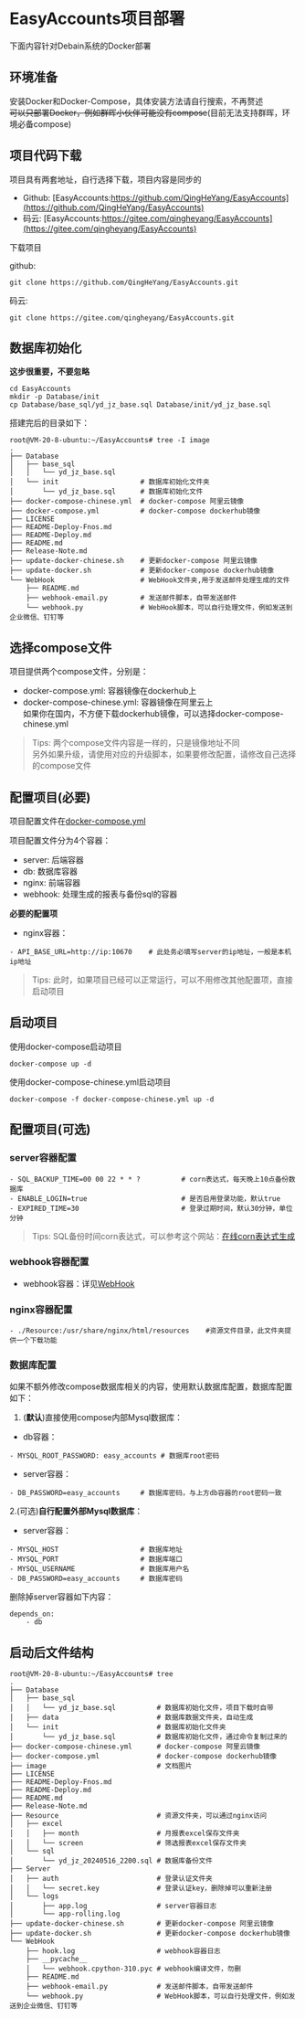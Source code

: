 # EasyAccounts项目部署  
下面内容针对Debain系统的Docker部署  

## 环境准备
安装Docker和Docker-Compose，具体安装方法请自行搜索，不再赘述  
~~可以只部署Docker，例如群晖小伙伴可能没有compose~~(目前无法支持群晖，环境必备compose)  

## 项目代码下载
项目具有两套地址，自行选择下载，项目内容是同步的  
- Github: [EasyAccounts:https://github.com/QingHeYang/EasyAccounts](https://github.com/QingHeYang/EasyAccounts)  
- 码云: [EasyAccounts:https://gitee.com/qingheyang/EasyAccounts](https://gitee.com/qingheyang/EasyAccounts)  

下载项目

github:  

```shell
git clone https://github.com/QingHeYang/EasyAccounts.git
```

码云:  

```shell
git clone https://gitee.com/qingheyang/EasyAccounts.git
```

## 数据库初始化  
**这步很重要，不要忽略**  
```shell
cd EasyAccounts
mkdir -p Database/init
cp Database/base_sql/yd_jz_base.sql Database/init/yd_jz_base.sql
```

搭建完后的目录如下：
```shell
root@VM-20-8-ubuntu:~/EasyAccounts# tree -I image
.
├── Database
│   ├── base_sql
│   │   └── yd_jz_base.sql
│   └── init                    # 数据库初始化文件夹
│       └── yd_jz_base.sql      # 数据库初始化文件
├── docker-compose-chinese.yml  # docker-compose 阿里云镜像
├── docker-compose.yml          # docker-compose dockerhub镜像
├── LICENSE
├── README-Deploy-Fnos.md
├── README-Deploy.md
├── README.md
├── Release-Note.md
├── update-docker-chinese.sh    # 更新docker-compose 阿里云镜像
├── update-docker.sh            # 更新docker-compose dockerhub镜像
└── WebHook                     # WebHook文件夹,用于发送邮件处理生成的文件
    ├── README.md
    ├── webhook-email.py        # 发送邮件脚本，自带发送邮件
    └── webhook.py              # WebHook脚本，可以自行处理文件，例如发送到企业微信、钉钉等
```  

## 选择compose文件  
项目提供两个compose文件，分别是：
- docker-compose.yml: 容器镜像在dockerhub上  
- docker-compose-chinese.yml: 容器镜像在阿里云上  
如果你在国内，不方便下载dockerhub镜像，可以选择docker-compose-chinese.yml  
> Tips: 两个compose文件内容是一样的，只是镜像地址不同  
> 另外如果升级，请使用对应的升级脚本，如果要修改配置，请修改自己选择的compose文件

## 配置项目(必要)  
项目配置文件在[docker-compose.yml](https://github.com/QingHeYang/EasyAccounts/blob/main/docker-compose.yml)  

项目配置文件分为4个容器：  
- server: 后端容器
- db: 数据库容器
- nginx: 前端容器
- webhook: 处理生成的报表与备份sql的容器

**必要的配置项**  
- nginx容器：

```shell
- API_BASE_URL=http://ip:10670    # 此处务必填写server的ip地址，一般是本机ip地址
```

> Tips: 此时，如果项目已经可以正常运行，可以不用修改其他配置项，直接启动项目  

## 启动项目  
使用docker-compose启动项目  

```shell
docker-compose up -d
```  

使用docker-compose-chinese.yml启动项目  

```shell
docker-compose -f docker-compose-chinese.yml up -d
```

## 配置项目(可选)  

### server容器配置

```shell
- SQL_BACKUP_TIME=00 00 22 * * ?          # corn表达式，每天晚上10点备份数据库  
- ENABLE_LOGIN=true                       # 是否启用登录功能，默认true 
- EXPIRED_TIME=30                         # 登录过期时间，默认30分钟，单位分钟
```  

> Tips: SQL备份时间corn表达式，可以参考这个网站：[在线corn表达式生成](https://www.bejson.com/othertools/cron/)  

### webhook容器配置

- webhook容器：详见[WebHook](/deploy/webhook.md)  

### nginx容器配置

```shell
- ./Resource:/usr/share/nginx/html/resources    #资源文件目录，此文件夹提供一个下载功能
```

### 数据库配置  
如果不额外修改compose数据库相关的内容，使用默认数据库配置，数据库配置如下：  

1. (**默认**)直接使用compose内部Mysql数据库：  
- db容器：

```shell
- MYSQL_ROOT_PASSWORD: easy_accounts # 数据库root密码
```

- server容器：

```shell
- DB_PASSWORD=easy_accounts     # 数据库密码，与上方db容器的root密码一致
```

2.(可选)**自行配置外部Mysql数据库**：  
- server容器：

```shell
- MYSQL_HOST                    # 数据库地址
- MYSQL_PORT                    # 数据库端口
- MYSQL_USERNAME                # 数据库用户名
- DB_PASSWORD=easy_accounts     # 数据库密码
```  

删除掉server容器如下内容：  

```shell
depends_on:
    - db
```  

## 启动后文件结构  
```shell
root@VM-20-8-ubuntu:~/EasyAccounts# tree
.
├── Database
│   ├── base_sql
│   │   └── yd_jz_base.sql          # 数据库初始化文件，项目下载时自带
│   ├── data                        # 数据库数据文件夹，自动生成
│   └── init                        # 数据库初始化文件夹
│       └── yd_jz_base.sql          # 数据库初始化文件，通过命令复制过来的
├── docker-compose-chinese.yml      # docker-compose 阿里云镜像
├── docker-compose.yml              # docker-compose dockerhub镜像
├── image                           # 文档图片
├── LICENSE                 
├── README-Deploy-Fnos.md           
├── README-Deploy.md
├── README.md
├── Release-Note.md
├── Resource                        # 资源文件夹，可以通过nginx访问
│   ├── excel
│   │   ├── month                   # 月报表excel保存文件夹
│   │   └── screen                  # 筛选报表excel保存文件夹
│   └── sql
│       └── yd_jz_20240516_2200.sql # 数据库备份文件
├── Server
│   ├── auth                        # 登录认证文件夹
│   │   └── secret.key              # 登录认证key，删除掉可以重新注册
│   └── logs
│       ├── app.log                 # server容器日志
│       └── app-rolling.log
├── update-docker-chinese.sh        # 更新docker-compose 阿里云镜像
├── update-docker.sh                # 更新docker-compose dockerhub镜像
└── WebHook
    ├── hook.log                    # webhook容器日志
    ├── __pycache__
    │   └── webhook.cpython-310.pyc # webhook编译文件，勿删
    ├── README.md               
    ├── webhook-email.py            # 发送邮件脚本，自带发送邮件
    └── webhook.py                  # WebHook脚本，可以自行处理文件，例如发送到企业微信、钉钉等
```




